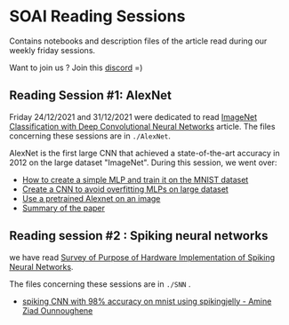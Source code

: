 # SOAI Reading Sessions
Contains notebooks and description files of the article read during our weekly friday sessions.

Want to join us ? Join this [discord](https://discord.gg/n8BKXuCam2) =) 

## Reading Session #1: AlexNet
Friday 24/12/2021 and 31/12/2021 were dedicated to read [ImageNet Classification with Deep Convolutional Neural Networks](https://papers.nips.cc/paper/2012/file/c399862d3b9d6b76c8436e924a68c45b-Paper.pdf) article. 
The files concerning these sessions are in ```./AlexNet```.

AlexNet is the first large CNN that achieved a state-of-the-art accuracy in 2012 on the large dataset "ImageNet". 
During this session, we went over: 
* [How to create a simple MLP and train it on the MNIST dataset](https://github.com/IHIaadj/reading_sessions/blob/main/AlexNet/MNIST%20Simple%20Neural%20network.ipynb)
* [Create a CNN to avoid overfitting MLPs on large dataset](https://github.com/IHIaadj/reading_sessions/blob/main/AlexNet/CNN%20Simple.ipynb)
* [Use a pretrained Alexnet on an image](https://github.com/IHIaadj/reading_sessions/blob/main/AlexNet/Pretrained%20Alexnet.ipynb)
* [Summary of the paper](https://github.com/IHIaadj/reading_sessions/blob/main/AlexNet/summary.pdf)
## Reading session #2 : Spiking neural networks 
we have read [Survey of Purpose of Hardware Implementation of Spiking Neural Networks](https://arxiv.org/ftp/arxiv/papers/2005/2005.01467.pdf).

The files concerning these sessions are in ```./SNN``` .
* [spiking CNN with 98% accuracy on mnist using spikingjelly - Amine Ziad Ounnoughene](https://github.com/IHIaadj/reading_sessions/blob/main/SNN/spiking-cnn.ipynb)
